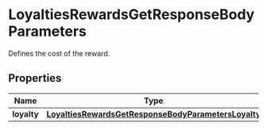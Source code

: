 

# LoyaltiesRewardsGetResponseBodyParameters

Defines the cost of the reward.

## Properties

| Name | Type | Description |
|------------ | ------------- | ------------- |
|**loyalty** | [**LoyaltiesRewardsGetResponseBodyParametersLoyalty**](LoyaltiesRewardsGetResponseBodyParametersLoyalty.md) |  |



